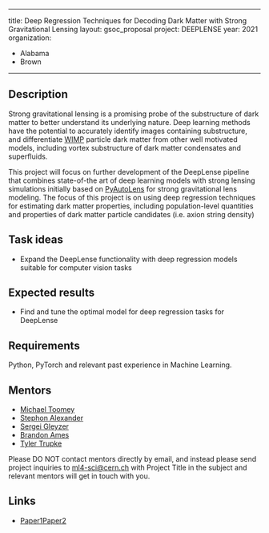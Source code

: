 ---
title: Deep Regression Techniques for Decoding Dark Matter with Strong Gravitational Lensing 
layout: gsoc_proposal
project: DEEPLENSE
year: 2021
organization:
  - Alabama
  - Brown
  ---

## Description

Strong gravitational lensing is a promising probe of the substructure of dark matter to better understand its underlying nature. Deep learning methods have the potential to accurately identify images containing substructure, and differentiate [WIMP](https://en.wikipedia.org/wiki/Weakly_interacting_massive_particles) particle dark matter from other well motivated models, including vortex substructure of dark matter condensates and superfluids.

This project will focus on further development of the DeepLense pipeline that combines state-of-the art of deep learning models with strong lensing simulations initially based on [PyAutoLens](https://github.com/Jammy2211/PyAutoLens) for strong gravitational lens modeling. The focus of this project is on using deep regression techniques for estimating dark matter properties, including population-level quantities and properties of dark matter particle candidates (i.e. axion string density)

## Task ideas
 * Expand the DeepLense functionality with deep regression models suitable for computer vision tasks 

## Expected results
 *  Find and tune the optimal model for deep regression tasks for DeepLense

## Requirements
Python, PyTorch and relevant past experience in Machine Learning. 

## Mentors
  * [Michael Toomey](mailto:michael_toomey@brown.edu)
  * [Stephon Alexander](mailto:stephon_alexander@brown.edu)
  * [Sergei Gleyzer](mailto:Sergei.Gleyzer@cern.ch)
  * [Brandon Ames](mailto:bpames@ua.edu) 
  * [Tyler Trupke ](mailto:ttrupke@crimson.ua.edu) 

Please DO NOT contact mentors directly by email, and instead please send project inquiries to ml4-sci@cern.ch with Project Title in the subject and relevant mentors will get in touch with you. 


## Links
  * [Paper1](https://arxiv.org/abs/2008.12731)[Paper2](https://arxiv.org/abs/1909.07346)
